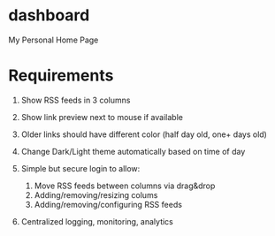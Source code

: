 # dashboard
My Personal Home Page

# Requirements
1. Show RSS feeds in 3 columns
2. Show link preview next to mouse if available
3. Older links should have different color (half day old, one+ days old)
4. Change Dark/Light theme automatically based on time of day

5. Simple but secure login to allow:
   1. Move RSS feeds between columns via drag&drop
   2. Adding/removing/resizing colums
   3. Adding/removing/configuring RSS feeds

6. Centralized logging, monitoring, analytics


